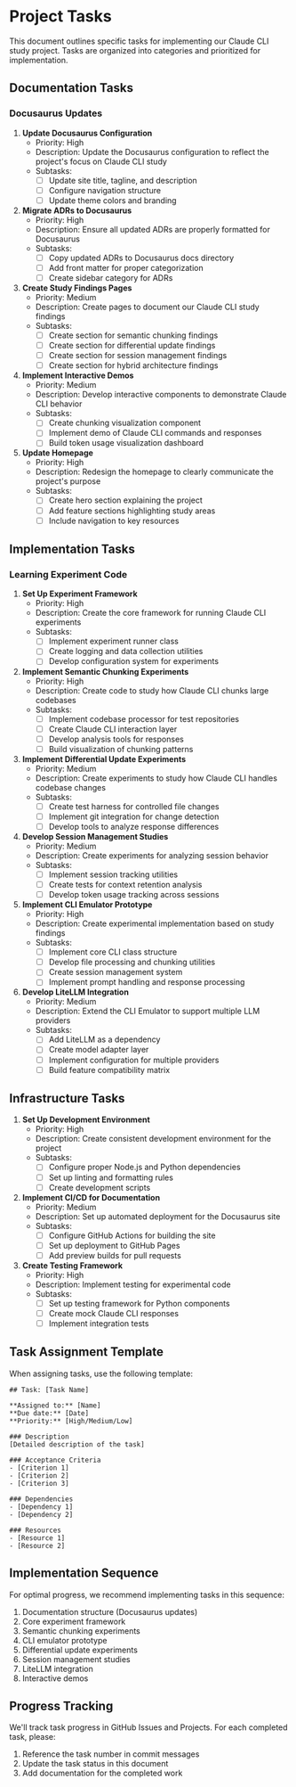 # Project Tasks

This document outlines specific tasks for implementing our Claude CLI study project. Tasks are organized into categories and prioritized for implementation.

## Documentation Tasks

### Docusaurus Updates

1. **Update Docusaurus Configuration**
   - Priority: High
   - Description: Update the Docusaurus configuration to reflect the project's focus on Claude CLI study
   - Subtasks:
     - [ ] Update site title, tagline, and description
     - [ ] Configure navigation structure
     - [ ] Update theme colors and branding

2. **Migrate ADRs to Docusaurus**
   - Priority: High
   - Description: Ensure all updated ADRs are properly formatted for Docusaurus
   - Subtasks:
     - [ ] Copy updated ADRs to Docusaurus docs directory
     - [ ] Add front matter for proper categorization
     - [ ] Create sidebar category for ADRs

3. **Create Study Findings Pages**
   - Priority: Medium
   - Description: Create pages to document our Claude CLI study findings
   - Subtasks:
     - [ ] Create section for semantic chunking findings
     - [ ] Create section for differential update findings
     - [ ] Create section for session management findings
     - [ ] Create section for hybrid architecture findings

4. **Implement Interactive Demos**
   - Priority: Medium
   - Description: Develop interactive components to demonstrate Claude CLI behavior
   - Subtasks:
     - [ ] Create chunking visualization component
     - [ ] Implement demo of Claude CLI commands and responses
     - [ ] Build token usage visualization dashboard

5. **Update Homepage**
   - Priority: High
   - Description: Redesign the homepage to clearly communicate the project's purpose
   - Subtasks:
     - [ ] Create hero section explaining the project
     - [ ] Add feature sections highlighting study areas
     - [ ] Include navigation to key resources

## Implementation Tasks

### Learning Experiment Code

1. **Set Up Experiment Framework**
   - Priority: High
   - Description: Create the core framework for running Claude CLI experiments
   - Subtasks:
     - [ ] Implement experiment runner class
     - [ ] Create logging and data collection utilities
     - [ ] Develop configuration system for experiments

2. **Implement Semantic Chunking Experiments**
   - Priority: High
   - Description: Create code to study how Claude CLI chunks large codebases
   - Subtasks:
     - [ ] Implement codebase processor for test repositories
     - [ ] Create Claude CLI interaction layer
     - [ ] Develop analysis tools for responses
     - [ ] Build visualization of chunking patterns

3. **Implement Differential Update Experiments**
   - Priority: Medium
   - Description: Create experiments to study how Claude CLI handles codebase changes
   - Subtasks:
     - [ ] Create test harness for controlled file changes
     - [ ] Implement git integration for change detection
     - [ ] Develop tools to analyze response differences

4. **Develop Session Management Studies**
   - Priority: Medium
   - Description: Create experiments for analyzing session behavior
   - Subtasks:
     - [ ] Implement session tracking utilities
     - [ ] Create tests for context retention analysis
     - [ ] Develop token usage tracking across sessions

5. **Implement CLI Emulator Prototype**
   - Priority: High
   - Description: Create experimental implementation based on study findings
   - Subtasks:
     - [ ] Implement core CLI class structure
     - [ ] Develop file processing and chunking utilities
     - [ ] Create session management system
     - [ ] Implement prompt handling and response processing

6. **Develop LiteLLM Integration**
   - Priority: Medium
   - Description: Extend the CLI Emulator to support multiple LLM providers
   - Subtasks:
     - [ ] Add LiteLLM as a dependency
     - [ ] Create model adapter layer
     - [ ] Implement configuration for multiple providers
     - [ ] Build feature compatibility matrix

## Infrastructure Tasks

1. **Set Up Development Environment**
   - Priority: High
   - Description: Create consistent development environment for the project
   - Subtasks:
     - [ ] Configure proper Node.js and Python dependencies
     - [ ] Set up linting and formatting rules
     - [ ] Create development scripts

2. **Implement CI/CD for Documentation**
   - Priority: Medium
   - Description: Set up automated deployment for the Docusaurus site
   - Subtasks:
     - [ ] Configure GitHub Actions for building the site
     - [ ] Set up deployment to GitHub Pages
     - [ ] Add preview builds for pull requests

3. **Create Testing Framework**
   - Priority: High
   - Description: Implement testing for experimental code
   - Subtasks:
     - [ ] Set up testing framework for Python components
     - [ ] Create mock Claude CLI responses
     - [ ] Implement integration tests

## Task Assignment Template

When assigning tasks, use the following template:

```
## Task: [Task Name]

**Assigned to:** [Name]
**Due date:** [Date]
**Priority:** [High/Medium/Low]

### Description
[Detailed description of the task]

### Acceptance Criteria
- [Criterion 1]
- [Criterion 2]
- [Criterion 3]

### Dependencies
- [Dependency 1]
- [Dependency 2]

### Resources
- [Resource 1]
- [Resource 2]
```

## Implementation Sequence

For optimal progress, we recommend implementing tasks in this sequence:

1. Documentation structure (Docusaurus updates)
2. Core experiment framework
3. Semantic chunking experiments
4. CLI emulator prototype
5. Differential update experiments
6. Session management studies
7. LiteLLM integration
8. Interactive demos

## Progress Tracking

We'll track task progress in GitHub Issues and Projects. For each completed task, please:

1. Reference the task number in commit messages
2. Update the task status in this document
3. Add documentation for the completed work